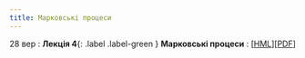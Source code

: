 ```yaml
---
title: Марковськi процеси
---
```


28 вер
: **Лекція 4**{: .label .label-green } **Марковськi процеси**
  : [[HML](https://ykochura.github.io/rl-kpi/?p=lecture4.md#1)][[PDF](https://ykochura.github.io/rl-kpi/pdf/lecture4.pdf)]



